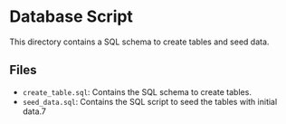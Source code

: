 # Database Script

This directory contains a SQL schema to create tables and seed data.

## Files

- `create_table.sql`: Contains the SQL schema to create tables.
- `seed_data.sql`: Contains the SQL script to seed the tables with initial data.7